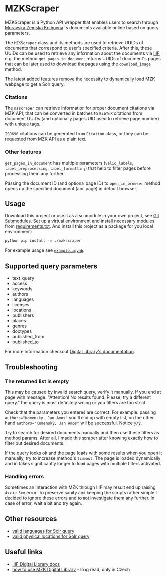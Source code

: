 # MZKScraper

MZKScraper is a Python API wrapper that enables users to search through [Moravska Zemska Knihovna](https://www.digitalniknihovna.cz/mzk) 's documents available online based on query parameters.

The `MZKScraper` class and its methods are used to retrieve UUIDs of documents that correspond to user's specified criteria. After this, these UUIDs can be used to retrieve any information about the documents via [IIIF](https://iiif.io/), e.g. the method `get_pages_in_document` returns UUIDs of document's pages that can be later used to download the pages using the `download_image` method.

The latest added features remove the necessity to dynamically load MZK webpage to get a Solr query.

### Citations

The `mzscraper` can retrieve information for proper document citations via MZK API, that can be converted in batches to `BibTeX` citations from document UUIDs (and optionally page UUID used to retrieve page number) with unique tags.

`ISO690` citations can be generated from `Citation` class, or they can be requested from MZK API as a plain text.

### Other features

`get_pages_in_document` has multiple parameters (`valid_labels`, `label_preprocessing`, `label_formatting`) that help to filter pages before processing them any further.

Passing the document ID (and optional page ID) to `open_in_browser` method opens up the specified document (and page) in default browser.

## Usage

Download this project or use it as a submodule in your own project, see [Git Submodules](https://git-scm.com/book/en/v2/Git-Tools-Submodules).
Set up a virtual environment and install necessary modules from [requirements.txt](./requirements.txt). And install this project as a package for you local environment:

```bash
python pip install -e ./mzkscraper
```

For example usage see [`example.ipynb`](./example.ipynb).

## Supported query parameters

- text_query
- access
- keywords
- authors
- languages
- licenses
- locations
- publishers
- places
- genres
- doctypes
- published_from
- published_to

For more information checkout [Digital Library's documentation](https://www.digitalniknihovna.cz/help).

## Troubleshooting

### The returned list is empty

This may be caused by invalid search query, verify it manually. If you end at page with message: "Attention! No results found. Please, try a different query." the query is most definitely wrong or you filters are too strict.

Check that the parameters you entered are correct. For example: passing `authors="Komensky, Jan Amos"` you'll end up with empty list, on the other hand `authors="Komenský, Jan Amos"` will be successful. Notice `y/ý`.

Try to search for desired documents manually and then use these filters as method params. After all, I made this scraper after knowing exactly how to filter out desired documents.

If the query looks ok and the page loads with some results when you open it manually, try to increase method's `timeout`. The page is loaded dynamically and in takes significantly longer to load pages with multiple filters activated.

### Handling errors

Sometimes an interaction with MZK through IIIF may result end up raising `4xx` or `5xx` error. To preserve sanity and keeping the scripts rather simple I decided to ignore these errors and to not investigate them any further. In case of error, wait a bit and try again.

## Other resources

- [valid languages for Solr query](docs/languages.json)
- [valid physical locations for Solr query](docs/physical_locations.json)

## Useful links

- [IIIF Digital Library docs](https://iiif.digitalniknihovna.cz/)
- [how to use MZK Digital Library](https://www.mzk.cz/sluzby/navody/digitalni-knihovna-mzk) - long read, only in Czech
